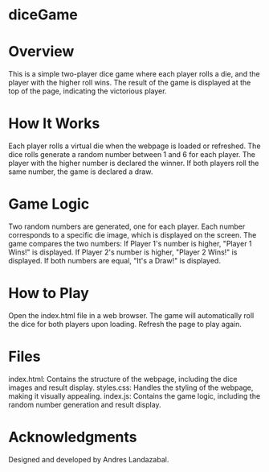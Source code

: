 # diceGame

# Overview
This is a simple two-player dice game where each player rolls a die, and the player with the higher roll wins. The result of the game is displayed at the top of the page, indicating the victorious player.

# How It Works
Each player rolls a virtual die when the webpage is loaded or refreshed.
The dice rolls generate a random number between 1 and 6 for each player.
The player with the higher number is declared the winner.
If both players roll the same number, the game is declared a draw.
# Game Logic
Two random numbers are generated, one for each player.
Each number corresponds to a specific die image, which is displayed on the screen.
The game compares the two numbers:
If Player 1's number is higher, "Player 1 Wins!" is displayed.
If Player 2's number is higher, "Player 2 Wins!" is displayed.
If both numbers are equal, "It's a Draw!" is displayed.
# How to Play
Open the index.html file in a web browser.
The game will automatically roll the dice for both players upon loading.
Refresh the page to play again.
# Files
index.html: Contains the structure of the webpage, including the dice images and result display.
styles.css: Handles the styling of the webpage, making it visually appealing.
index.js: Contains the game logic, including the random number generation and result display.

# Acknowledgments
Designed and developed by Andres Landazabal.
